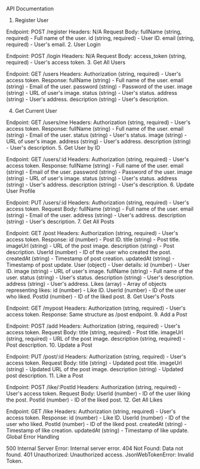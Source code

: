 API Documentation

1. Register User

Endpoint: POST /register
Headers: N/A
Request Body:
fullName (string, required) - Full name of the user.
id (string, required) - User ID.
email (string, required) - User's email.
2. User Login

Endpoint: POST /login
Headers: N/A
Request Body:
access_token (string, required) - User's access token.
3. Get All Users

Endpoint: GET /users
Headers:
Authorization (string, required) - User's access token.
Response:
fullName (string) - Full name of the user.
email (string) - Email of the user.
password (string) - Password of the user.
image (string) - URL of user's image.
status (string) - User's status.
address (string) - User's address.
description (string) - User's description.

4. Get Current User

Endpoint: GET /users/me
Headers:
Authorization (string, required) - User's access token.
Response:
fullName (string) - Full name of the user.
email (string) - Email of the user.
status (string) - User's status.
image (string) - URL of user's image.
address (string) - User's address.
description (string) - User's description.
5. Get User by ID

Endpoint: GET /users/:id
Headers:
Authorization (string, required) - User's access token.
Response:
fullName (string) - Full name of the user.
email (string) - Email of the user.
password (string) - Password of the user.
image (string) - URL of user's image.
status (string) - User's status.
address (string) - User's address.
description (string) - User's description.
6. Update User Profile

Endpoint: PUT /users/:id
Headers:
Authorization (string, required) - User's access token.
Request Body:
fullName (string) - Full name of the user.
email (string) - Email of the user.
address (string) - User's address.
description (string) - User's description.
7. Get All Posts

Endpoint: GET /post
Headers:
Authorization (string, required) - User's access token.
Response:
id (number) - Post ID.
title (string) - Post title.
imageUrl (string) - URL of the post image.
description (string) - Post description.
UserId (number) - ID of the user who created the post.
createdAt (string) - Timestamp of post creation.
updatedAt (string) - Timestamp of post update.
User (object) - User details:
id (number) - User ID.
image (string) - URL of user's image.
fullName (string) - Full name of the user.
status (string) - User's status.
description (string) - User's description.
address (string) - User's address.
Likes (array) - Array of objects representing likes:
id (number) - Like ID.
UserId (number) - ID of the user who liked.
PostId (number) - ID of the liked post.
8. Get User's Posts

Endpoint: GET /mypost
Headers:
Authorization (string, required) - User's access token.
Response:
Same structure as /post endpoint.
9. Add a Post

Endpoint: POST /add
Headers:
Authorization (string, required) - User's access token.
Request Body:
title (string, required) - Post title.
imageUrl (string, required) - URL of the post image.
description (string, required) - Post description.
10. Update a Post

Endpoint: PUT /post/:id
Headers:
Authorization (string, required) - User's access token.
Request Body:
title (string) - Updated post title.
imageUrl (string) - Updated URL of the post image.
description (string) - Updated post description.
11. Like a Post

Endpoint: POST /like/:PostId
Headers:
Authorization (string, required) - User's access token.
Request Body:
UserId (number) - ID of the user liking the post.
PostId (number) - ID of the liked post.
12. Get All Likes

Endpoint: GET /like
Headers:
Authorization (string, required) - User's access token.
Response:
id (number) - Like ID.
UserId (number) - ID of the user who liked.
PostId (number) - ID of the liked post.
createdAt (string) - Timestamp of like creation.
updatedAt (string) - Timestamp of like update.
Global Error Handling

500 Internal Server Error: Internal server error.
404 Not Found: Data not found.
401 Unauthorized: Unauthorized access.
JsonWebTokenError: Invalid Token.